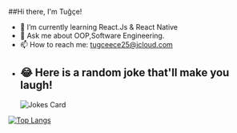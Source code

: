 
##Hi there, I'm Tuğçe! 

- 🌱 I’m currently learning React.Js & React Native
- 💬 Ask me about OOP,Software Engineering.
- 📫 How to reach me: tugceece25@icloud.com
- ## 😂 Here is a random joke that'll make you laugh!
  ![Jokes Card](https://readme-jokes.vercel.app/api)
  
[![Top Langs](https://github-readme-stats.vercel.app/api/top-langs/?username=asiasharif&layout=compact)](https://github.com/asiasharif)
